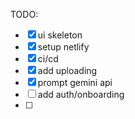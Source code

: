 TODO: 
- [x] ui skeleton
- [x] setup netlify
- [x] ci/cd
- [x] add uploading
- [x] prompt gemini api
- [ ] add auth/onboarding
- [ ] 